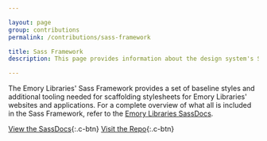```yaml
---

layout: page
group: contributions
permalink: /contributions/sass-framework

title: Sass Framework
description: This page provides information about the design system's Sass framework and what's included within it

---
```


The Emory Libraries' Sass Framework provides a set of baseline styles and additional tooling needed for scaffolding stylesheets for Emory Libraries' websites and applications. For a complete overview of what all is included in the Sass Framework, refer to the [Emory Libraries SassDocs][sassdocs].

[View the SassDocs][sassdocs]{:.c-btn}
[Visit the Repo][repo]{:.c-btn}


[sassdocs]: http://template.library.emory.edu/styleguide/sassdocs/current
[repo]: https://github.com/emory-libraries/template-sass